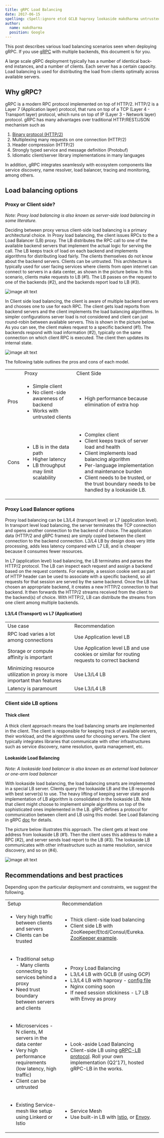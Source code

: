 ```yaml
---
title: gRPC Load Balancing
date: 2017-06-15
spelling: cSpell:ignore etcd GCLB haproxy lookaside makdharma untrusted
author:
  name: makdharma
  position: Google
---
```


This post describes various load balancing scenarios seen when deploying gRPC. If you use [gRPC](/) with multiple backends, this document is for you.

A large scale gRPC deployment typically has a number of identical back-end instances, and a number of clients. Each server has a certain capacity. Load balancing is used for distributing the load from clients optimally across available servers.

<!--more-->

## Why gRPC?

gRPC is a modern RPC protocol implemented on top of HTTP/2. HTTP/2 is a Layer 7 (Application layer) protocol, that runs on top of a TCP (Layer 4 - Transport layer) protocol, which runs on top of IP (Layer 3 - Network layer) protocol. gRPC has many advantages over traditional HTTP/REST/JSON mechanism such as

1. [Binary protocol (HTTP/2)](https://http2.github.io/faq/#why-is-http2-binary)
2. Multiplexing many requests on one connection (HTTP/2)
3. Header compression (HTTP/2)
4. Strongly typed service and message definition (Protobuf)
5. Idiomatic client/server library implementations in many languages

In addition, gRPC integrates seamlessly with ecosystem components like service discovery, name resolver, load balancer, tracing and monitoring, among others.

## Load balancing options

### Proxy or Client side?

*Note: Proxy load balancing is also known as server-side load balancing in some literature.*

Deciding between proxy versus client-side load balancing is a primary architectural choice. In Proxy load balancing, the client issues RPCs to the a Load Balancer (LB) proxy. The LB distributes the RPC call to one of the available backend servers that implement the actual logic for serving the call. The LB keeps track of load on each backend and implements algorithms for distributing load fairly. The clients themselves do not know about the backend servers. Clients can be untrusted. This architecture is typically used for user facing services where clients from open internet can connect to servers in a data center, as shown in the picture below. In this scenario, clients make requests to LB (#1). The LB passes on the request to one of the backends (#2), and the backends report load to LB (#3).

![image alt text](/img/image_0.png)

In Client side load balancing, the client is aware of multiple backend servers and chooses one to use for each RPC. The client gets load reports from backend servers and the client implements the load balancing algorithms. In simpler configurations server load is not considered and client can just round-robin between available servers. This is shown in the picture below. As you can see, the client makes request to a specific backend (#1). The backends respond with load information (#2), typically on the same connection on which client RPC is executed. The client then updates its internal state.

![image alt text](/img/image_1.png)

The following table outlines the pros and cons of each model.

<table>
  <tr>
    <td></td>
    <td>Proxy</td>
    <td>Client Side</td>
  </tr>
  <tr>
    <td style="width:10% !important">Pros</td>
    <td>

* Simple client
* No client-side awareness of backend
* Works with untrusted clients
</td>
    <td>

* High performance because elimination of extra hop
</td>
  </tr>
  <tr>
    <td>Cons</td>
    <td>

* LB is in the data path
* Higher latency
* LB throughput may limit scalability
</td>
    <td>

* Complex client
* Client keeps track of server load and health
* Client implements load balancing algorithm
* Per-language implementation and maintenance burden
* Client needs to be trusted, or the trust boundary needs to be handled by a lookaside LB.

</td>
  </tr>
</table>


### Proxy Load Balancer options

Proxy load balancing can be L3/L4 (transport level) or L7 (application level). In transport level load balancing, the server terminates the TCP connection and opens another connection to the backend of choice. The application data (HTTP/2 and gRPC frames) are simply copied between the client connection to the backend connection. L3/L4 LB by design does very little processing, adds less latency compared with  L7 LB, and is cheaper because it consumes fewer resources.

In L7 (application level) load balancing, the LB terminates and parses the HTTP/2 protocol. The LB can inspect each request and assign a backend based on the request contents. For example, a session cookie sent as part of HTTP header can be used to associate with a specific backend, so all requests for that session are served by the same backend. Once the LB has chosen an appropriate backend, it creates a new HTTP/2 connection to that backend. It then forwards the HTTP/2 streams received from the client to the backend(s) of choice. With HTTP/2, LB can distribute the streams from one client among multiple backends.

#### L3/L4 (Transport) vs L7 (Application)

<table>
  <tr>
    <td>
    Use case
    </td>
    <td>
    Recommendation
    </td>
  </tr>
  <tr>
    <td>RPC load varies a lot among connections</td>
    <td>Use Application level LB</td>
  </tr>
  <tr>
    <td>Storage or compute affinity is important</td>
    <td>Use Application level LB and use cookies or similar for routing requests to correct backend</td>
  </tr>
  <tr>
    <td>Minimizing resource utilization in proxy is more important than features</td>
    <td>Use L3/L4 LB</td>
  </tr>
  <tr>
    <td>Latency is paramount</td>
    <td>Use L3/L4 LB</td>
  </tr>
</table>


### Client side LB options

#### Thick client

A thick client approach means the load balancing smarts are implemented in the client. The client is responsible for keeping track of available servers, their workload, and the algorithms used for choosing servers. The client typically integrates libraries that communicate with other infrastructures such as service discovery, name resolution, quota management, etc.

#### Lookaside Load Balancing

*Note: A lookaside load balancer is also known as an external load balancer or one-arm load balancer*

With lookaside load balancing, the load balancing smarts are implemented in a special LB server. Clients query the lookaside LB and the LB responds with best server(s) to use. The heavy lifting of keeping server state and implementation of LB algorithm is consolidated in the lookaside LB. Note that client might choose to implement simple algorithms on top of the sophisticated ones implemented in the LB. gRPC defines a protocol for communication between client and LB using this model. See Load Balancing in gRPC [doc](https://github.com/grpc/grpc/blob/master/doc/load-balancing.md) for details.

The picture below illustrates this approach. The client gets at least one address from lookaside LB (#1). Then the client uses this address to make a RPC (#2), and server sends load report to the LB (#3). The lookaside LB communicates with other infrastructure such as name resolution, service discovery, and so on (#4).

![image alt text](/img/image_2.png)

## Recommendations and best practices

Depending upon the particular deployment and constraints, we suggest the following.

<table>
  <tr>
    <td>Setup</td>
    <td>Recommendation</td>
  </tr>
  <tr>
    <td>

* Very high traffic between clients and servers
* Clients can be trusted
</td>
    <td>

* Thick client-side load balancing
* Client side LB with ZooKeeper/Etcd/Consul/Eureka. [ZooKeeper example](https://github.com/makdharma/grpc-zookeeper-lb).

</td>
  </tr>
  <tr>
    <td>

* Traditional setup - Many clients connecting to services behind a proxy
* Need trust boundary between servers and clients
</td>
    <td>

* Proxy Load Balancing
* L3/L4 LB with GCLB (if using GCP)
* L3/L4 LB with haproxy - [config file](https://gist.github.com/thpham/114d20de8472b2cef966)
* Nginx coming soon
* If need session stickiness - L7 LB with Envoy as proxy
</td>
  </tr>
  <tr>
    <td>

* Microservices - N clients, M servers in the data center
* Very high performance requirements (low latency, high traffic)
* Client can be untrusted
</td>
    <td>

* Look-aside Load Balancing
* Client-side LB using [gRPC-LB protocol](https://github.com/grpc/grpc/blob/master/doc/load-balancing.md). Roll your own implementation (Q2’17), hosted gRPC-LB in the works.
</td>
  </tr>
  <tr>
    <td>

* Existing Service-mesh like setup using Linkerd or Istio
</td>
    <td>

* Service Mesh
* Use built-in LB with [Istio](https://istio.io/), or [Envoy](https://github.com/lyft/envoy).
</td>
  </tr>
</table>
